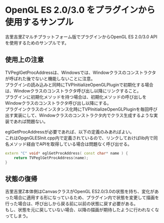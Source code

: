# OpenGL ES 2.0/3.0 をプラグインから使用するサンプル
吉里吉里Zマルチプラットフォーム版でプラグインからOpenGL ES 2.0/3.0 APIを使用するためのサンプルです。

## 使用上の注意
TVPeglGetProcAddressは、Windowsでは、Windowクラスのコンストラクタが呼ばれた後でないと機能しないことに注意。  
プラグインの読み込みと同時にTVPInitializeOpenGLPluginで初期化する場合は、Windowクラスのコンストラクタ呼び出し以降にリンクすること。  
プラグインに初期化メソッドを持つ場合は、初期化メソッドの呼び出しをWindowクラスのコンストラクタ呼び出し以降にする。  
プラグインクラスのインスタンス化時にTVPInitializeOpenGLPluginを毎回呼び出す実装にして、Windowクラスのコンストラクタ内でクラス生成するような実装であれば問題ない。  

eglGetProcAddressが必要であれば、以下の定義のみあればよい。  
これはOpgnGLESInit.cpp内で定義されているので、リンクしておけばlib内で同名メソッド経由でAPIを取得している場合は問題なく呼び出せる。

```cpp
extern "C" void* eglGetProcAddress( const char* name ) {
    return TVPeglGetProcAddress(name);
}
```

## 状態の復帰
吉里吉里Z本体側はCanvasクラスがOpenGL ES2.0/3.0の状態を持ち、変化があった場合に適用する形になっているため、プラグイン内で状態を変更して描画を行った場合は、呼び出しから戻る前に以前の状態に戻す必要がある。  
もし、状態を元に戻していない場合、以降の描画が期待したように行われなくなってしまう。  
